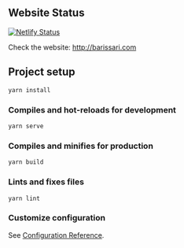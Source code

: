 ## Website Status
[![Netlify Status](https://api.netlify.com/api/v1/badges/e5753e08-85bf-4212-8484-4ecdf9776e4b/deploy-status)](https://app.netlify.com/sites/barissari/deploys)

Check the website: http://barissari.com

## Project setup
```
yarn install
```

### Compiles and hot-reloads for development
```
yarn serve
```

### Compiles and minifies for production
```
yarn build
```

### Lints and fixes files
```
yarn lint
```

### Customize configuration
See [Configuration Reference](https://cli.vuejs.org/config/).
